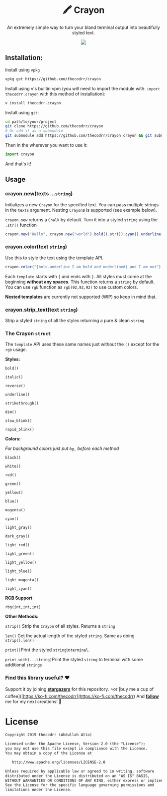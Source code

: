 <div align="center">
<h1>🖍️ Crayon</h1>
</div>

<p align="center">
An extremely simple way to turn your bland terminal output into beautifully styled text.
</p>

<p align="center">
<img src="https://i.imgur.com/BR0r2zr.png"/>
</p>

## Installation:

Install using `vpkg`

```bash
vpkg get https://github.com/thecodrr/crayon
```

Install using v's builtin vpm (you will need to import the module with: `import thecodrr.crayon` with this method of installation):
```bash
v install thecodrr.crayon
```



Install using `git`:

```bash
cd path/to/your/project
git clone https://github.com/thecodrr/crayon
# Or add it as a submodule
git submodule add https://github.com/thecodrr/crayon crayon && git submodule update --init --recursive
```

Then in the wherever you want to use it:

```javascript
import crayon
```

And that's it!

## Usage

### crayon.new(texts ...`string`)

Initializes a new `Crayon` for the specified text. You can pass multiple strings in the `texts` argument. Nesting `Crayon`s is supported (see example below).

`crayon.new` returns a `Chalk` by default. Turn it into a styled `string` using the `.str()` function

```javascript
crayon.new("Hello", crayon.new("world").bold().str()).cyan().underline().str()
```

### crayon.color(text `string`)

Use this to style the text using the template API.

```javascript
crayon.color("{bold.underline I am bold and underlined} and I am not")
```

Each `template` starts with `{` and ends with `}`. All styles must come at the beginning **without any spaces**. This function returns a `string` by default. You can use `rgb` function as `rgb(92,92,92)` to use custom colors.

**Nested templates** are currently not supported (WIP) so keep in mind that.

### crayon.strip_text(text `string`)

Strip a styled `string` of all the styles returning a pure & clean `string`

### The Crayon `struct`

The `template` API uses these same names just without the `()` except for the `rgb` usage.

**Styles:**

`bold()`

`italic()`

`reverse()`

`underline()`

`strikethrough()`

`dim()`

`slow_blink()`

`rapid_blink()`

**Colors:**

*For background colors just put `bg_` before each method*

`black()`

`white()`

`red()`

`green()`

`yellow()`

`blue()`

`magenta()`

`cyan()`

`light_gray()`

`dark_gray()`

`light_red()`

`light_green()`

`light_yellow()`

`light_blue()`

`light_magenta()`

`light_cyan()`

**RGB Support**

`rbg(int,int,int)`

**Other Methods:**

`strip()` Strip the `Crayon` of all styles. Returns a `string`

`len()` Get the actual length of the styled `string`. Same as doing `strip().len()`

`print()`Print the styled `string`to`terminal`.

`print_with(...string)`Print the styled `string` to terminal with some additional `strings`

### Find this library useful? :heart:

Support it by joining **[stargazers](https://github.com/thecodrr/crayon/stargazers)** for this repository. :star:or [buy me a cup of coffee]([https://ko-fi.com/thecodrr](https://ko-fi.com/thecodrr)
And **[follow](https://github.com/thecodrr)** me for my next creations! 🤩

# License

```xml
Copyright 2019 thecodrr (Abdullah Atta)

Licensed under the Apache License, Version 2.0 (the "License");
you may not use this file except in compliance with the License.
You may obtain a copy of the License at

   http://www.apache.org/licenses/LICENSE-2.0

Unless required by applicable law or agreed to in writing, software
distributed under the License is distributed on an "AS IS" BASIS,
WITHOUT WARRANTIES OR CONDITIONS OF ANY KIND, either express or implied.
See the License for the specific language governing permissions and
limitations under the License.
```
